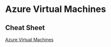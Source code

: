 # Azure Virtual Machines

## Cheat Sheet

[Azure Virtual Machines](https://tutorialsdojo.com/azure-virtual-machines/)